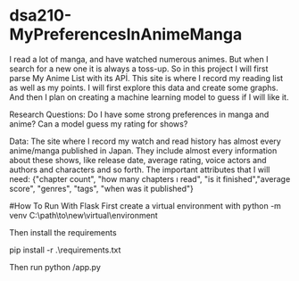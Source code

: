 # dsa210-MyPreferencesInAnimeManga
I read a lot of manga, and have watched numerous animes. But when I search for a new one it is always a toss-up. So in this project I will first parse My Anime List with its APİ. This site is where I record my reading list as well as my points.
I will first explore this data and create some graphs. And then I plan on creating a machine learning model to guess if I will like it.

Research Questions:
Do I have some strong preferences in manga and anime?
Can a model guess my rating for shows?


Data:
The site where I record my watch and read history has almost every anime/manga published in Japan. They include almost every information about these shows, like release date, average rating, voice actors and authors and characters and so forth.
The important attributes that I will need: {"chapter count", "how many chapters ı read", "is it finished","average score", "genres", "tags", "when was it published"}

#How To Run With Flask
First create a virtual environment with
python -m venv C:\path\to\new\virtual\environment

Then install the requirements

pip install -r .\requirements.txt

Then run 
python /app.py

